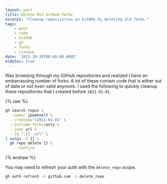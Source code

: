 ```yaml
---
layout: post
title: Delete Old GitHub Forks
excerpt: "Cleanup repositories on GitHUb by deleting old forks."
tags:
    - post
    - code
    - GitHub
    - gh
    - forks
    - cleanup
date: '2022-10-19T00:00:00.000Z'
hideToc: true
---
```


Was browsing through my GitHub repositories and realized I have an embarrassing number of forks.  A lot of these contain code that is either out of date or not even valid anymore. I used the following to quickly cleanup these repositories that I created before `2021-01-01`.

{% raw %}

```bash
gh search repos \
  --owner jpoehnelt \
  --created="<2021-01-01" \
  --include-forks=only \
  --json url \
  --jq ".[] .url" \
| xargs -I {} \
  gh repo delete {} \
    --confirm
```

{% endraw %}

You may need to refresh your auth with the `delete_repo` scope.

```bash
gh auth refresh -h github.com -s delete_repo
```

